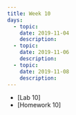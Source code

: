 ```yaml
---
title: Week 10
days:
  - topic: 
    date: 2019-11-04
    description: 
  - topic:
    date: 2019-11-06
    description: 
  - topic: 
    date: 2019-11-08
    description: 
---
```


- [Lab 10]
- [Homework 10]
